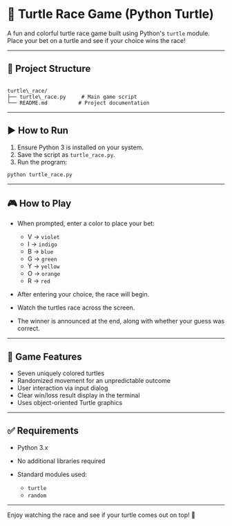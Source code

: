 # 🐢 Turtle Race Game (Python Turtle)

A fun and colorful turtle race game built using Python's `turtle` module. Place your bet on a turtle and see if your choice wins the race!

---

## 📁 Project Structure

```

turtle\_race/
├── turtle\_race.py     # Main game script
└── README.md          # Project documentation

````

---

## ▶️ How to Run

1. Ensure Python 3 is installed on your system.
2. Save the script as `turtle_race.py`.
3. Run the program:

```bash
python turtle_race.py
````

---

## 🎮 How to Play

* When prompted, enter a color to place your bet:

  * V → `violet`
  * I → `indigo`
  * B → `blue`
  * G → `green`
  * Y → `yellow`
  * O → `orange`
  * R → `red`
* After entering your choice, the race will begin.
* Watch the turtles race across the screen.
* The winner is announced at the end, along with whether your guess was correct.

---

## 🧠 Game Features

* Seven uniquely colored turtles
* Randomized movement for an unpredictable outcome
* User interaction via input dialog
* Clear win/loss result display in the terminal
* Uses object-oriented Turtle graphics

---

## ✅ Requirements

* Python 3.x
* No additional libraries required
* Standard modules used:

  * `turtle`
  * `random`

---

Enjoy watching the race and see if your turtle comes out on top! 🏁


